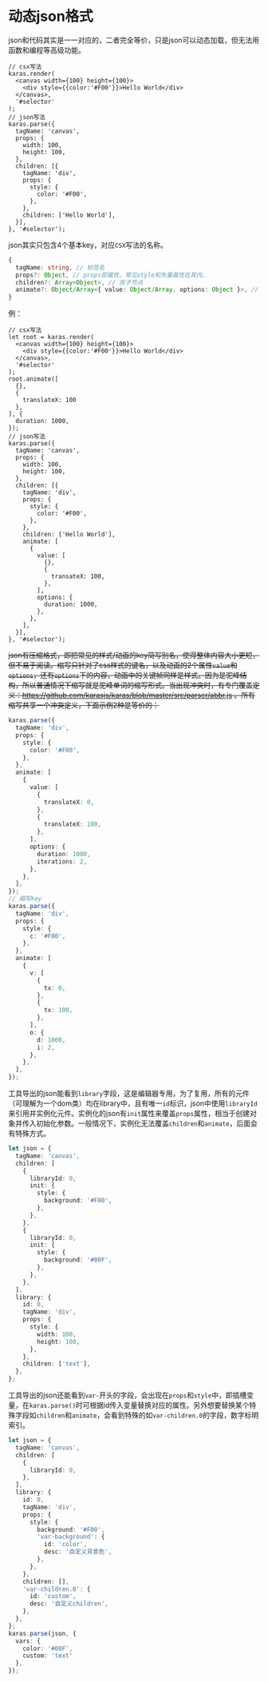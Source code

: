 # 动态json格式
json和代码其实是一一对应的，二者完全等价，只是json可以动态加载，但无法用函数和编程等高级功能。
```tsx
// csx写法
karas.render(
  <canvas width={100} height={100}>
    <div style={{color:'#F00'}}>Hello World</div>
  </canvas>,
  '#selector'
);
// json写法
karas.parse({
  tagName: 'canvas',
  props: {
    width: 100,
    height: 100,
  },
  children: [{
    tagName: 'div',
    props: {
      style: {
        color: '#F00',
      },
    },
    children: ['Hello World'],
  }],
}, '#selector');
```
json其实只包含4个基本key，对应`CSX`写法的名称。
```ts
{
  tagName: string, // 标签名
  props?: Object, // props即属性，常见style和矢量属性在其内。
  children?: Array<Object>, // 孩子节点
  animate?: Object/Array<{ value: Object/Array, options: Object }>, // WAA执行动画的声明
}
```
例：
```tsx
// csx写法
let root = karas.render(
  <canvas width={100} height={100}>
    <div style={{color:'#F00'}}>Hello World</div>
  </canvas>,
  '#selector'
);
root.animate([
  {},
  {
    translateX: 100
  },
], {
  duration: 1000,
});
// json写法
karas.parse({
  tagName: 'canvas',
  props: {
    width: 100,
    height: 100,
  },
  children: [{
    tagName: 'div',
    props: {
      style: {
        color: '#F00',
      },
    },
    children: ['Hello World'],
    animate: [
      {
        value: [
          {},
          {
            transateX: 100,
          },
        ],
        options: {
          duration: 1000,
        },
      },
    ],
  }],
}, '#selector');
```
~~json有压缩格式，即把常见的样式/动画的key简写别名，使得整体内容大小更短，但不易于阅读。缩写只针对了css样式的键名，以及动画的2个属性`value`和`options`，还有`options`下的内容，动画中的关键帧同样是样式。因为是驼峰结构，所以普通情况下缩写就是驼峰单词的缩写形式。当出现冲突时，有专门覆盖定义：https://github.com/karasjs/karas/blob/master/src/parser/abbr.js 。所有缩写共享一个冲突定义，下面示例2种是等价的：~~
```ts
karas.parse({
  tagName: 'div',
  props: {
    style: {
      color: '#F00',
    },
  },
  animate: [
    {
      value: [
        {
          translateX: 0,
        },
        {
          translateX: 100,
        },
      ],
      options: {
        duration: 1000,
        iterations: 2,
      },
    },
  ],
});
// 缩写key
karas.parse({
  tagName: 'div',
  props: {
    style: {
      c: '#F00',
    },
  },
  animate: [
    {
      v: [
        {
          tx: 0,
        },
        {
          tx: 100,
        },
      ],
      o: {
        d: 1000,
        i: 2,
      },
    },
  ],
});
```
工具导出的json能看到`library`字段，这是编辑器专用，为了复用，所有的元件（可理解为一个dom类）均在library中，且有唯一`id`标识，json中使用`libraryId`来引用并实例化元件。实例化的json有`init`属性来覆盖`props`属性，相当于创建对象并传入初始化参数。一般情况下，实例化无法覆盖`children`和`animate`，后面会有特殊方式。
```ts
let json = {
  tagName: 'canvas',
  children: [
    {
      libraryId: 0,
      init: {
        style: {
          background: '#F00',
        },
      },
    },
    {
      libraryId: 0,
      init: {
        style: {
          background: '#00F',
        },
      },
    },
  ],
  library: {
    id: 0,
    tagName: 'div',
    props: {
      style: {
        width: 100,
        height: 100,
      },
    },
    children: ['text'],
  },
};
```
工具导出的json还能看到`var-`开头的字段，会出现在`props`和`style`中，即插槽变量，在`karas.parse()`时可根据id传入变量替换对应的属性。另外想要替换某个特殊字段如`children`和`animate`，会看到特殊的如`var-children.0`的字段，数字标明索引。
```ts
let json = {
  tagName: 'canvas',
  children: [
    {
      libraryId: 0,
    },
  ],
  library: {
    id: 0,
    tagName: 'div',
    props: {
      style: {
        background: '#F00',
        'var-background': {
          id: 'color',
          desc: '自定义背景色',
        },
      },
    },
    children: [],
    'var-children.0': {
      id: 'custom',
      desc: '自定义children',
    },
  },
};
karas.parse(json, {
  vars: {
    color: '#00F',
    custom: 'text'
  },
});
```
